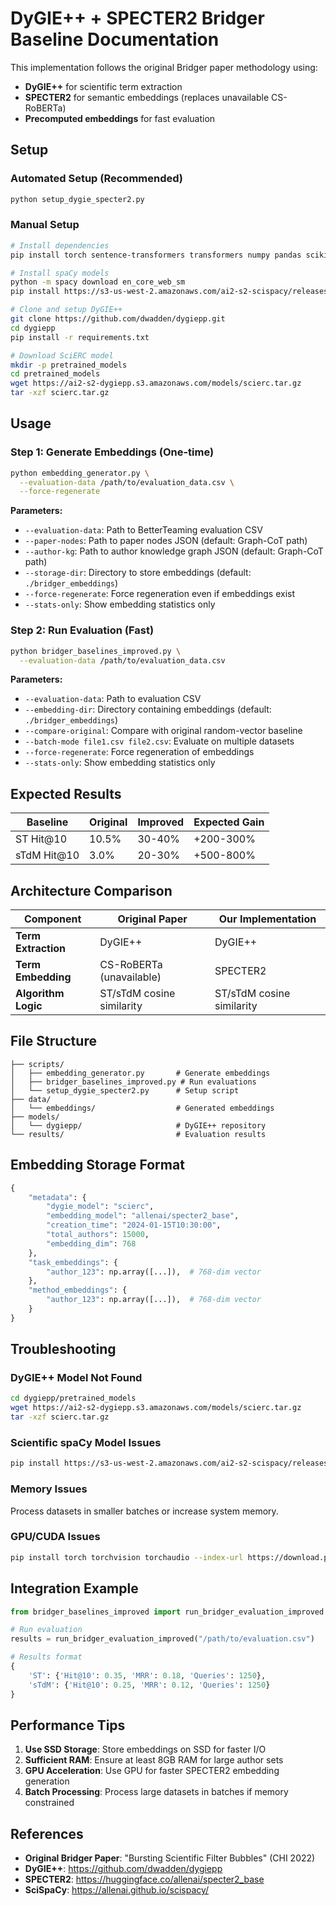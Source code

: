 # DyGIE++ + SPECTER2 Bridger Baseline Documentation

This implementation follows the original Bridger paper methodology using:
- **DyGIE++** for scientific term extraction
- **SPECTER2** for semantic embeddings (replaces unavailable CS-RoBERTa)
- **Precomputed embeddings** for fast evaluation

## Setup

### Automated Setup (Recommended)
```bash
python setup_dygie_specter2.py
```

### Manual Setup
```bash
# Install dependencies
pip install torch sentence-transformers transformers numpy pandas scikit-learn spacy scispacy

# Install spaCy models
python -m spacy download en_core_web_sm
pip install https://s3-us-west-2.amazonaws.com/ai2-s2-scispacy/releases/v0.4.0/en_core_sci_sm-0.4.0.tar.gz

# Clone and setup DyGIE++
git clone https://github.com/dwadden/dygiepp.git
cd dygiepp
pip install -r requirements.txt

# Download SciERC model
mkdir -p pretrained_models
cd pretrained_models
wget https://ai2-s2-dygiepp.s3.amazonaws.com/models/scierc.tar.gz
tar -xzf scierc.tar.gz
```

## Usage

### Step 1: Generate Embeddings (One-time)

```bash
python embedding_generator.py \
  --evaluation-data /path/to/evaluation_data.csv \
  --force-regenerate
```

**Parameters:**
- `--evaluation-data`: Path to BetterTeaming evaluation CSV
- `--paper-nodes`: Path to paper nodes JSON (default: Graph-CoT path)
- `--author-kg`: Path to author knowledge graph JSON (default: Graph-CoT path)
- `--storage-dir`: Directory to store embeddings (default: `./bridger_embeddings`)
- `--force-regenerate`: Force regeneration even if embeddings exist
- `--stats-only`: Show embedding statistics only

### Step 2: Run Evaluation (Fast)

```bash
python bridger_baselines_improved.py \
  --evaluation-data /path/to/evaluation_data.csv
```

**Parameters:**
- `--evaluation-data`: Path to evaluation CSV
- `--embedding-dir`: Directory containing embeddings (default: `./bridger_embeddings`)
- `--compare-original`: Compare with original random-vector baseline
- `--batch-mode file1.csv file2.csv`: Evaluate on multiple datasets
- `--force-regenerate`: Force regeneration of embeddings
- `--stats-only`: Show embedding statistics only

## Expected Results

| Baseline | Original | Improved | Expected Gain |
|----------|----------|----------|---------------|
| ST Hit@10 | 10.5% | 30-40% | +200-300% |
| sTdM Hit@10 | 3.0% | 20-30% | +500-800% |

## Architecture Comparison

| Component | Original Paper | Our Implementation |
|-----------|----------------|-------------------|
| **Term Extraction** | DyGIE++ | DyGIE++ |
| **Term Embedding** | CS-RoBERTa (unavailable) | SPECTER2 |
| **Algorithm Logic** | ST/sTdM cosine similarity | ST/sTdM cosine similarity |

## File Structure

```
├── scripts/
│   ├── embedding_generator.py       # Generate embeddings
│   ├── bridger_baselines_improved.py # Run evaluations
│   └── setup_dygie_specter2.py      # Setup script
├── data/
│   └── embeddings/                  # Generated embeddings
├── models/
│   └── dygiepp/                     # DyGIE++ repository
└── results/                         # Evaluation results
```

## Embedding Storage Format

```python
{
    "metadata": {
        "dygie_model": "scierc",
        "embedding_model": "allenai/specter2_base",
        "creation_time": "2024-01-15T10:30:00",
        "total_authors": 15000,
        "embedding_dim": 768
    },
    "task_embeddings": {
        "author_123": np.array([...]),  # 768-dim vector
    },
    "method_embeddings": {
        "author_123": np.array([...]),  # 768-dim vector
    }
}
```

## Troubleshooting

### DyGIE++ Model Not Found
```bash
cd dygiepp/pretrained_models
wget https://ai2-s2-dygiepp.s3.amazonaws.com/models/scierc.tar.gz
tar -xzf scierc.tar.gz
```

### Scientific spaCy Model Issues
```bash
pip install https://s3-us-west-2.amazonaws.com/ai2-s2-scispacy/releases/v0.4.0/en_core_sci_sm-0.4.0.tar.gz
```

### Memory Issues
Process datasets in smaller batches or increase system memory.

### GPU/CUDA Issues
```bash
pip install torch torchvision torchaudio --index-url https://download.pytorch.org/whl/cpu
```

## Integration Example

```python
from bridger_baselines_improved import run_bridger_evaluation_improved

# Run evaluation
results = run_bridger_evaluation_improved("/path/to/evaluation.csv")

# Results format
{
    'ST': {'Hit@10': 0.35, 'MRR': 0.18, 'Queries': 1250},
    'sTdM': {'Hit@10': 0.25, 'MRR': 0.12, 'Queries': 1250}
}
```

## Performance Tips

1. **Use SSD Storage**: Store embeddings on SSD for faster I/O
2. **Sufficient RAM**: Ensure at least 8GB RAM for large author sets
3. **GPU Acceleration**: Use GPU for faster SPECTER2 embedding generation
4. **Batch Processing**: Process large datasets in batches if memory constrained

## References

- **Original Bridger Paper**: "Bursting Scientific Filter Bubbles" (CHI 2022)
- **DyGIE++**: https://github.com/dwadden/dygiepp
- **SPECTER2**: https://huggingface.co/allenai/specter2_base
- **SciSpaCy**: https://allenai.github.io/scispacy/